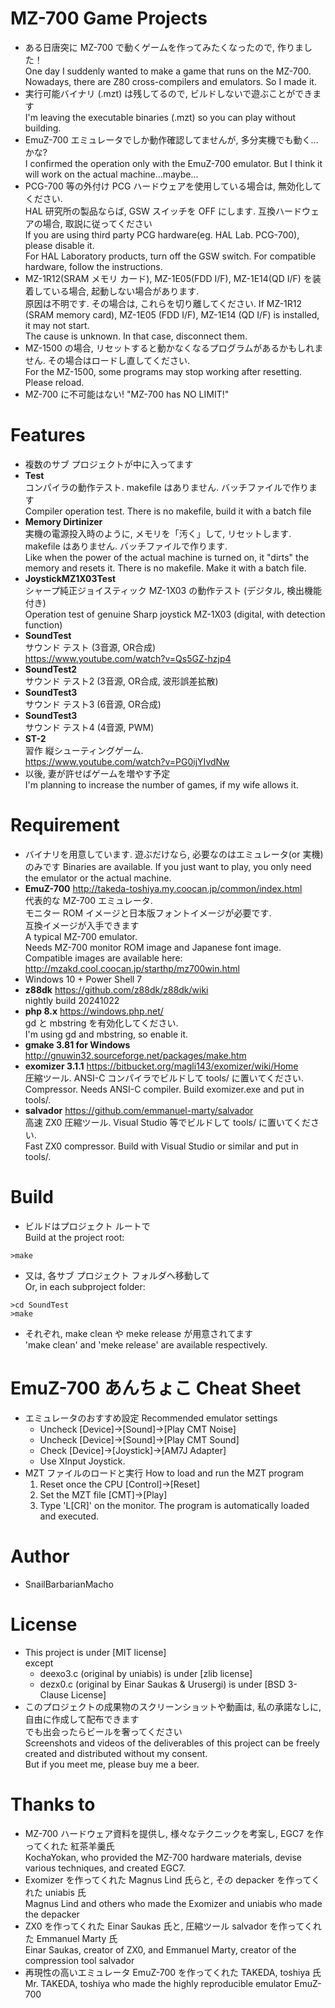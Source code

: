 # MZ-700 Game Projects

* ある日唐突に MZ-700 で動くゲームを作ってみたくなったので, 作りました！<br>
  One day I suddenly wanted to make a game that runs on the MZ-700.
  Nowadays, there are Z80 cross-compilers and emulators. So I made it.
* 実行可能バイナリ (.mzt) は残してるので, ビルドしないで遊ぶことができます<br>
  I'm leaving the executable binaries (.mzt) so you can play without building.
* EmuZ-700 エミュレータでしか動作確認してませんが, 多分実機でも動く...かな?<br>
  I confirmed the operation only with the EmuZ-700 emulator. But I think it will work on the actual machine...maybe...
* PCG-700 等の外付け PCG ハードウェアを使用している場合は, 無効化してください.<br>
  HAL 研究所の製品ならば, GSW スイッチを OFF にします. 互換ハードウェアの場合, 取説に従ってください<br>
  If you are using third party PCG hardware(eg. HAL Lab. PCG-700), please disable it.<br>
  For HAL Laboratory products, turn off the GSW switch. For compatible hardware, follow the instructions.
* MZ-1R12(SRAM メモリ カード), MZ-1E05(FDD I/F), MZ-1E14(QD I/F) を装着している場合, 起動しない場合があります. <br>
  原因は不明です. その場合は, これらを切り離してください.
  If MZ-1R12 (SRAM memory card), MZ-1E05 (FDD I/F), MZ-1E14 (QD I/F) is installed, it may not start.<br>
  The cause is unknown. In that case, disconnect them.
* MZ-1500 の場合, リセットすると動かなくなるプログラムがあるかもしれません. その場合はロードし直してください.<br>
  For the MZ-1500, some programs may stop working after resetting. Please reload.
* MZ-700 に不可能はない! "MZ-700 has NO LIMIT!"


# Features

* 複数のサブ プロジェクトが中に入ってます
* **Test** <br>
  コンパイラの動作テスト. makefile はありません. バッチファイルで作ります<br>
  Compiler operation test. There is no makefile, build it with a batch file
* **Memory Dirtinizer** <br>
  実機の電源投入時のように, メモリを「汚く」して, リセットします. makefile はありません. バッチファイルで作ります.<br>
  Like when the power of the actual machine is turned on, it "dirts" the memory and resets it. There is no makefile. Make it with a batch file.<br>
* **JoystickMZ1X03Test** <br>
  シャープ純正ジョイスティック MZ-1X03 の動作テスト (デジタル, 検出機能付き) <br>
  Operation test of genuine Sharp joystick MZ-1X03 (digital, with detection function)
* **SoundTest** <br>
  サウンド テスト (3音源, OR合成) <br>
  https://www.youtube.com/watch?v=Qs5GZ-hzjp4
* **SoundTest2** <br>
  サウンド テスト2 (3音源, OR合成, 波形誤差拡散)
* **SoundTest3** <br>
  サウンド テスト3 (6音源, OR合成)
* **SoundTest3** <br>
  サウンド テスト4 (4音源, PWM)
* **ST-2** <br>
  習作 縦シューティングゲーム.<br>
  https://www.youtube.com/watch?v=PG0ijYIvdNw
* 以後, 妻が許せばゲームを増やす予定<br>
  I'm planning to increase the number of games, if my wife allows it.

# Requirement

* バイナリを用意しています. 遊ぶだけなら, 必要なのはエミュレータ(or 実機)のみです
  Binaries are available. If you just want to play, you only need the emulator or the actual machine.
* **EmuZ-700** http://takeda-toshiya.my.coocan.jp/common/index.html<br>
  代表的な MZ-700 エミュレータ.<br>
  モニター ROM イメージと日本版フォントイメージが必要です.<br>
  互換イメージが入手できます<br>
  A typical MZ-700 emulator. <br>
  Needs MZ-700 monitor ROM image and Japanese font image.<br>
  Compatible images are available here: http://mzakd.cool.coocan.jp/starthp/mz700win.html
* Windows 10 + Power Shell 7
* **z88dk** https://github.com/z88dk/z88dk/wiki <br>
  nightly build 20241022
* **php 8.x** https://windows.php.net/ <br>
  gd と mbstring を有効化してください.<br>
  I'm using gd and mbstring, so enable it.
* **gmake 3.81 for Windows** http://gnuwin32.sourceforge.net/packages/make.htm
* **exomizer 3.1.1** https://bitbucket.org/magli143/exomizer/wiki/Home<br>
  圧縮ツール. ANSI-C コンパイラでビルドして tools/ に置いてください.<br>
  Compressor. Needs ANSI-C compiler. Build exomizer.exe and put in tools/.
* **salvador** https://github.com/emmanuel-marty/salvador<br>
  高速 ZX0 圧縮ツール. Visual Studio 等でビルドして tools/ に置いてください.<br>
  Fast ZX0 compressor. Build with Visual Studio or similar and put in tools/.

# Build

* ビルドはプロジェクト ルートで<br>
  Build at the project root:
```
>make
```
* 又は, 各サブ プロジェクト フォルダへ移動して<br>
  Or, in each subproject folder:
```
>cd SoundTest
>make
```
* それぞれ, make clean や meke release が用意されてます<br>
  'make clean' and 'meke release' are available respectively.

# EmuZ-700 あんちょこ Cheat Sheet

* エミュレータのおすすめ設定 Recommended emulator settings
  * Uncheck [Device]->[Sound]->[Play CMT Noise]
  * Uncheck [Device]->[Sound]->[Play CMT Sound]
  * Check [Device]->[Joystick]->[AM7J Adapter]
  * Use XInput Joystick.
* MZT ファイルのロードと実行 How to load and run the MZT program
  1. Reset once the CPU [Control]->[Reset]
  2. Set the MZT file [CMT]->[Play]
  3. Type 'L[CR]' on the monitor. The program is automatically loaded and executed.

# Author

* SnailBarbarianMacho

# License

* This project is under [MIT license]<br>
  except <br>
  - deexo3.c (original by uniabis) is under [zlib license]
  - dezx0.c (original by Einar Saukas & Urusergi) is under [BSD 3-Clause License]
* このプロジェクトの成果物のスクリーンショットや動画は, 私の承諾なしに, 自由に作成して配布できます<br>
  でも出会ったらビールを奢ってください<br>
  Screenshots and videos of the deliverables of this project can be freely created and distributed without my consent.<br>
  But if you meet me, please buy me a beer.

# Thanks to

* MZ-700 ハードウェア資料を提供し, 様々なテクニックを考案し, EGC7 を作ってくれた 紅茶羊羹氏<br>
  KochaYokan, who provided the MZ-700 hardware materials, devise various techniques, and created EGC7.
* Exomizer を作ってくれた Magnus Lind 氏らと, その depacker を作ってくれた uniabis 氏<br>
  Magnus Lind and others who made the Exomizer and uniabis who made the depacker
* ZX0 を作ってくれた Einar Saukas 氏と, 圧縮ツール salvador を作ってくれた Emmanuel Marty 氏<br>
  Einar Saukas, creator of ZX0, and Emmanuel Marty, creator of the compression tool salvador
* 再現性の高いエミュレータ EmuZ-700 を作ってくれた TAKEDA, toshiya 氏<br>
  Mr. TAKEDA, toshiya who made the highly reproducible emulator EmuZ-700
